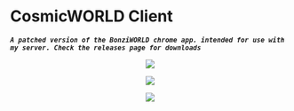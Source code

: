 # CosmicWORLD Client
***``A patched version of the BonziWORLD chrome app. intended for use with my server.
Check the releases page for downloads``***
<p align="center">
  <img src="https://i.ibb.co/LxLxBbT/Readme-Image-2.png">
</p>
<p align="center">
  <img src="https://i.ibb.co/S7CxrZ4/Readme-Image-1.png">
</p>
<p align="center">
  <img src="https://i.ibb.co/42bDtvY/Readme-Image-3.png">
</p>

